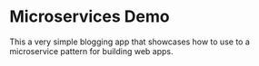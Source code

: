 # Microservices Demo

This a very simple blogging app that showcases how to use to a microservice pattern for building web apps.
